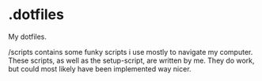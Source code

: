 # .dotfiles

My dotfiles. 

/scripts contains some funky scripts i use mostly to navigate my computer. These scripts, as well as the setup-script, are written by me. They do work, but could most likely have been implemented way nicer.
